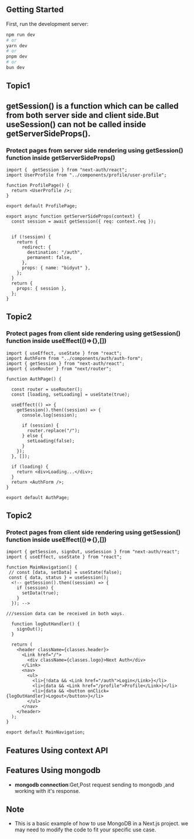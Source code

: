 ## Getting Started

First, run the development server:

```bash
npm run dev
# or
yarn dev
# or
pnpm dev
# or
bun dev
```

## Topic1

## getSession() is a function which can be called from both server side and client side.But useSession() can not be called inside getServerSideProps().

### Protect pages from server side rendering using getSession() function inside getServerSideProps()

```
import {  getSession } from "next-auth/react";
import UserProfile from "../components/profile/user-profile";

function ProfilePage() {
  return <UserProfile />;
}

export default ProfilePage;

export async function getServerSideProps(context) {
  const session = await getSession({ req: context.req });


  if (!session) {
    return {
      redirect: {
        destination: "/auth",
        permanent: false,
      },
      props: { name: "bidyut" },
    };
  }
  return {
    props: { session },
  };
}

```

## Topic2

### Protect pages from client side rendering using getSession() function inside useEffect(()=>{},[])

```
import { useEffect, useState } from "react";
import AuthForm from "../components/auth/auth-form";
import { getSession } from "next-auth/react";
import { useRouter } from "next/router";

function AuthPage() {

  const router = useRouter();
  const [loading, setLoading] = useState(true);

  useEffect(() => {
    getSession().then((session) => {
      console.log(session);

      if (session) {
        router.replace("/");
      } else {
        setLoading(false);
      }
    });
  }, []);

  if (loading) {
    return <div>Loading...</div>;
  }
  return <AuthForm />;
}

export default AuthPage;

```

## Topic2

### Protect pages from client side rendering using getSession() function inside useEffect(()=>{},[])

```
import { getSession, signOut, useSession } from "next-auth/react";
import { useEffect, useState } from "react";

function MainNavigation() {
 // const [data, setData] = useState(false);
 const { data, status } = useSession();
  <!-- getSession().then((session) => {
    if (session) {
      setData(true);
    }
  }); -->

///session data can be received in both ways.

  function logOutHandler() {
    signOut();
  }

  return (
    <header className={classes.header}>
      <Link href="/">
        <div className={classes.logo}>Next Auth</div>
      </Link>
      <nav>
        <ul>
          <li>{!data && <Link href="/auth">Login</Link>}</li>
          <li>{data && <Link href="/profile">Profile</Link>}</li>
          <li>{data && <button onClick={logOutHandler}>Logout</button>}</li>
        </ul>
      </nav>
    </header>
  );
}

export default MainNavigation;

```

## Features Using context API

## Features Using mongodb

- **mongodb connection**:Get,Post request sending to mongodb ,and working with it's response.

## Note

- This is a basic example of how to use MongoDB in a Next.js project. we may need
  to modify the code to fit your specific use case.
